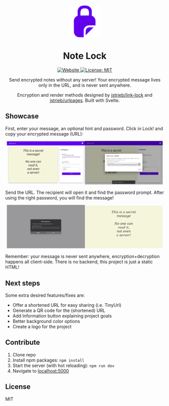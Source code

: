 
<p align="center">
    <img alt="notelock" height="100" src="./assets/note-lock-logo.png">
    <h1 align="center">Note Lock</h1>
</p>

<p align="center">
  <a aria-label="Website" href="https://f.gior.ar/note-lock" target="_blank">
    <img alt="Website" src="https://img.shields.io/website?down_color=red&down_message=offline&style=flat-square&up_message=up&url=https%3A%2F%2Ffranco.giordano.ar%2Fnote-lock" />
  </a>
  <a aria-label="License" href="https://github.com/franco-giordano/note-lock/blob/main/LICENSE" target="_blank">
    <img alt="License: MIT" src="https://img.shields.io/github/license/franco-giordano/note-lock?style=flat-square" target="_blank" />
  </a>
</p>

<p align="center">
Send encrypted notes without any server! Your encrypted message lives only in the URL, and is never sent anywhere.
</p>
<p align="center">
Encryption and render methods designed by <a href="https://github.com/jstrieb/link-lock">jstrieb/link-lock</a> and <a href="https://github.com/jstrieb/urlpages">jstrieb/urlpages</a>. Built with Svelte.
</p>

## Showcase
First, enter your message, an optional hint and password. Click in Lock! and copy your encrypted message (URL): <br>

<p align="center">
<img alt="first step" width="49%" src="./assets/step1.png"><img alt="second step" width="49%" src="./assets/step2.png">

</p>

Send the URL. The recipient will open it and find the password prompt. After using the right password, you will find the message!
<p align="center">
<img alt="third step" width="49%" src="./assets/step3.png"><img alt="last step" width="49%" src="./assets/step4.png">
</p>

Remember: your message is never sent anywhere, encryption+decryption happens all client-side. There is no backend, this project is just a static HTML!

## Next steps

Some extra desired features/fixes are:
- Offer a shortened URL for easy sharing (i.e. TinyUrl)
- Generate a QR code for the (shortened) URL
- Add Information button explaining project goals
- Better background color options
- Create a logo for the project

## Contribute

1. Clone repo
2. Install npm packages: `npm install`
3. Start the server (with hot reloading): `npm run dev`
4. Navigate to [localhost:5000](http://localhost:5000)

<!-- 
## Next steps

You can see our to-do list in [this project](https://github.com/franco-giordano/note-lock). Feel free to work on any of these issues! -->

## License

MIT
